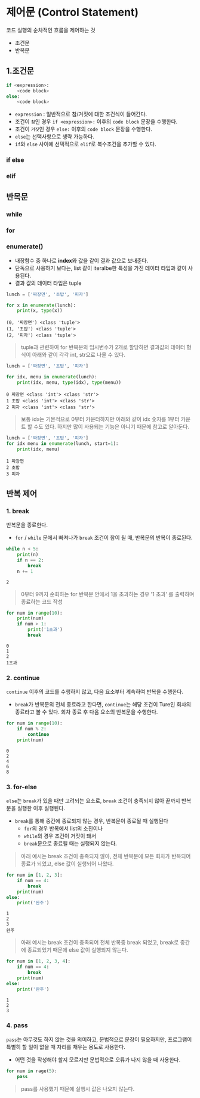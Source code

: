 # 제어문 (Control Statement)
코드 실행의 순차적인 흐름을 제어하는 것
* 조건문
* 반복문


## 1.조건문
```python
if <expression>:
    <code block>
else:
    <code block>
```
- `expression` : 일반적으로 참/거짓에 대한 조건식이 들어간다.
- 조건이 `참`인 경우 `if <expression>:` 이후의 `code block` 문장을 수행한다.
- 조건이 `거짓`인 경우 `else:` 이후의 `code block` 문장을 수행한다.
- `else`는 선택사항으로 생략 가능하다.
- `if`와 `else` 사이에 선택적으로 `elif`로 복수조건을 추가할 수 있다. 


### if else
### elif

## 반목문
### while
### for

### enumerate()
- 내장함수 중 하나로 **index**와 값을 같이 결과 값으로 보내준다.
- 단독으로 사용하기 보다는, list 같이 iteralbe한 특성을 가진 데이터 타입과 같이 사용된다.
- 결과 값의 데이터 타입은 tuple 
```python
lunch = ['짜장면', '초밥', '피자']

for x in enumerate(lunch):
    print(x, type(x))
```
```
(0, '짜장면') <class 'tuple'>
(1, '초밥') <class 'tuple'>
(2, '피자') <class 'tuple'>
```
> tuple과 관련하여 for 반복문의 임시변수가 2개로 할당하면 결과값의 데이터 형식이 아래와 같이 각각 int, str으로 나올 수 있다.
```python
lunch = ['짜장면', '초밥', '피자']

for idx, menu in enumerate(lunch):
    print(idx, menu, type(idx), type(menu))
```
```
0 짜장면 <class 'int'> <class 'str'>
1 초밥 <class 'int'> <class 'str'>
2 피자 <class 'int'> <class 'str'>
```
> 보통 idx는 기본적으로 0부터 카운터하지만 아래와 같이 idx 숫자를 1부터 카운트 할 수도 있다. 하지만 많이 사용되는 기능은 아니기 때문에 참고로 알아둔다.
```python
lunch = ['짜장면', '초밥', '피자']
for idx menu in enumerate(lunch, start=1):
    print(idx, menu)
```
```
1 짜장면
2 초밥
3 피자
```

## 반복 제어

### 1. break
반복문을 종료한다.
- `for` / `while` 문에서 빠져나가 `break` 조건이 참이 될 때, 반복문의 반복이 종료된다.
```python
while n < 5:
    print(n)
    if n == 2:
        break
    n += 1
```
```
2
```
> 0부터 9까지 순회하는 for 반복문 안에서 1을 초과하는 경우 '1 초과' 를 출력하며 종료하는 코드 작성
```python
for num in range(10):
    print(num)
    if num > 1:
        print('1초과')
        break
```
```
0
1
2
1초과
```
### 2. continue
`continue` 이후의 코드를 수행하지 않고, 다음 요소부터 계속하여 반복을 수행한다.
- `break`가 반복문의 전체 종료라고 한다면, `continue`는 해당 조건이 Ture인 회차의 종료라고 볼 수 있다. 회차 종료 후 다음 요소의 반복문을 수행한다.
```python
for num in range(10):
    if num % 2:
        continue
    print(num)
```
```
0
2
4
6
8
```
### 3. for-else
`else`는 `break`가 있을 때만 고려되는 요소로, `break` 조건이 충족되지 않아 끝까지 반복문을 실행한 이후 실행된다.
- `break`를 통해 중간에 종료되지 않는 경우, 반복문이 종료될 때 실행된다
  - `for`의 경우 반복에서 list의 소진이나
  - `while`의 경우 조건이 거짓이 돼서
  - `break`문으로 종료될 때는 실행되지 않는다.
> 아래 예시는 break 조건이 충족되지 않아, 전체 반복문에 모든 회차가 반복되어 종료가 되었고, else 값이 실행되어 나왔다.
```python
for num in [1, 2, 3]:
    if num == 4:
        break
    print(num)
else:
    print('완주')
```
```
1
2
3
완주
```
> 아래 예시는 break 조건이 충족되어 전체 반복중 break 되었고, break로 중간에 종료되었기 때문에 else 값이 실행되지 않는다.
```python
for num in [1, 2, 3, 4]:
    if num == 4:
        break
    print(num)
else:
    print('완주')
```
```
1
2
3
```

### 4. pass
`pass`는 아무것도 하지 않는 것을 의미하고, 문법적으로 문장이 필요하지만, 프로그램이 특별히 할 일이 없을 때 자리를 채우는 용도로 사용한다.
- 어떤 것을 작성해야 할지 모르지만 문법적으로 오류가 나지 않을 때 사용한다.
```python
for num in rage(5):
    pass
```
> pass를 사용했기 때문에 실행시 값은 나오지 않는다.